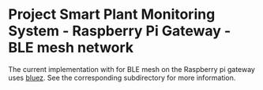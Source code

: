 # Project Smart Plant Monitoring System - Raspberry Pi Gateway - BLE mesh network
The current implementation with for BLE mesh on the Raspberry pi gateway uses [bluez](www.bluez.org). See the corresponding subdirectory for more information.
